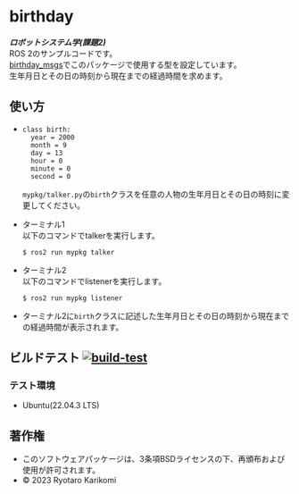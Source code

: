 # birthday
***ロボットシステム学(課題2)***  
ROS 2のサンプルコードです。  
[birthday_msgs](https://github.com/ryotarokarikomi/birthday_msgs.git)でこのパッケージで使用する型を設定しています。  
生年月日とその日の時刻から現在までの経過時間を求めます。


## 使い方
* ```
  class birth:
    year = 2000
    month = 9
    day = 13
    hour = 0
    minute = 0
    second = 0
  ```
  `mypkg/talker.py`の`birth`クラスを任意の人物の生年月日とその日の時刻に変更してください。

* ターミナル1  
  以下のコマンドでtalkerを実行します。
  ```
  $ ros2 run mypkg talker
  ```

* ターミナル2  
  以下のコマンドでlistenerを実行します。
  ```
  $ ros2 run mypkg listener
  ```

* ターミナル2に`birth`クラスに記述した生年月日とその日の時刻から現在までの経過時間が表示されます。

## ビルドテスト [![build-test](https://github.com/ryotarokarikomi/birthday/actions/workflows/test.yaml/badge.svg)](https://github.com/ryotarokarikomi/birthday/actions/workflows/test.yaml)

### テスト環境
* Ubuntu(22.04.3 LTS)


## 著作権
* このソフトウェアパッケージは、3条項BSDライセンスの下、再頒布および使用が許可されます。
* © 2023 Ryotaro Karikomi
